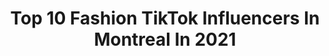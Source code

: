 ---
title: Top 10 Fashion TikTok Influencers In Montreal In 2021
description: >-
  Find top fashion TikTok influencers in Montreal in 2021. Most popular hashtags: #fyp #montreal #fashion #foryou.
platform: TikTok
hits: 36
text_top: Identify the best TikTok influencers on inBeat.
text_bottom: Our search engine holds 36 TikTok influencers like this in Montreal, Canada for you to contact.
profiles:
  - username: "myriam_7201"
    fullname: >-
      Mimi mad
    bio: >-
      🇨🇦/🇭🇹
    location: "Canada"
    followers: 4171
    engagement: 713
    commentsToLikes: 0.043985
    id: ckbkxybzzu1j80j23ns61p0x0
    verified: false
    hashtags: "#handmade, #montreal, #duo, #joueraveclavie"
  - username: "jesslivinglocal"
    fullname: >-
      Jesslivinglocal
    bio: >-
      Happy to be here, thanks for having me Cooling in MTL Canada Rickest Rick
    location: "Canada"
    followers: 3941
    engagement: 673
    commentsToLikes: 0.025809
    id: ck806wu6gmo1p0j789594k9ew
    verified: false
    hashtags: "#verymuchadequate, #foryou, #whatithought, #onlyincanada"
  - username: "vintagemal"
    fullname: >-
      mal 🧚🏽
    bio: >-
      montréal thrift | fashion | business owner of @HeatCollectors 🤎
    location: "Canada"
    followers: 5721
    engagement: 1171
    commentsToLikes: 0.040273
    id: ck9v8tdlzb3zy0j78k7tuu853
    verified: false
    hashtags: "#mtl, #thriftwithme, #fyp, #thrifthaul"
  - username: "capomini"
    fullname: >-
      zena
    bio: >-
      follow me on ig 🇱🇧🇨🇦
    location: "Canada"
    followers: 12400
    engagement: 1726
    commentsToLikes: 0.050831
    id: cka0omkvp4kcd0i78naawxhzu
    verified: false
    hashtags: "#trend, #fyp, #arab, #duet"
  - username: "flohshoppe"
    fullname: >-
      Floh Shoppe
    bio: >-
      4311 St Denis, Montreal 12 Resellers Under 1 Roof
    location: "Canada"
    followers: 11700
    engagement: 1237
    commentsToLikes: 0.036280
    id: ckc7iyc8mqnj30j23hsqxiysr
    verified: false
    hashtags: "#sustainable, #sustainablefashion, #streetwear, #mtl"
  - username: "lovefashionbyshan"
    fullname: >-
      lovefashionbyshana
    bio: >-
      Shana MTL🇨🇦📍 Persian 🇮🇷 CEO of changing outfits 👠
    location: "Canada"
    followers: 34200
    engagement: 585
    commentsToLikes: 0.048191
    id: ckai8obkd539g0i78seoxi18i
    verified: false
    hashtags: "#transformation, #montreal, #fashion101, #persian"
  - username: "butchbutch37"
    fullname: >-
      Matthieu Bouchard
    bio: >-
      Montreal 🇨🇦 |26| They say im the CEO of beerpong
    location: "Canada"
    followers: 83700
    engagement: 793
    commentsToLikes: 0.037572
    id: ck8qixmd3azvc0j78zue0jdkt
    verified: false
    hashtags: "#pourtoi, #beerpong, #fyp, #foryou"
  - username: "craig_major"
    fullname: >-
      craigmajor
    bio: >-
      Im a Fashion stylist and model based in Montreal! Enjoy life! 👖👟IG @craigmajor
    location: "Canada"
    followers: 71500
    engagement: 913
    commentsToLikes: 0.020238
    id: cka67s8pnm5nm0i78cboyvn7n
    verified: false
    hashtags: "#love, #dance, #boy, #fun"
  - username: "hjerando"
    fullname: >-
      hjerando
    bio: >-
      jerando fashion is a Canadian company based in Montreal . visit our website
    location: "Canada"
    followers: 45700
    engagement: 254
    commentsToLikes: 0.019173
    id: ck8f7uufd38ar0j78ok8o4kmu
    verified: false
    hashtags: "#invest, #money, #wealth, #cash"
  - username: "sumayasworld"
    fullname: >-
      sumayasworld
    bio: >-
      Baby welcome to the partyyyy
    location: "Canada"
    followers: 5660
    engagement: 1127
    commentsToLikes: 0.034295
    id: ck9gm833gr6qs0j781sosug3p
    verified: false
    hashtags: "#fyp, #hijabi, #greenscreenvideo, #somali"
---